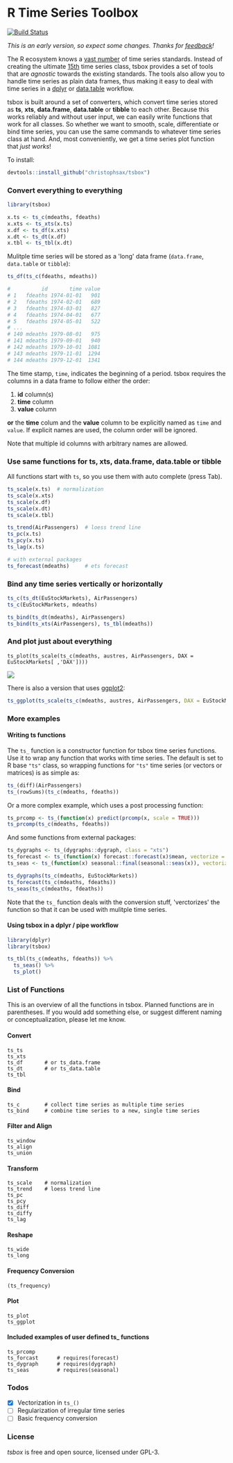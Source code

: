 R Time Series Toolbox
=====================

[![Build Status](https://travis-ci.org/christophsax/tsbox.svg?branch=master)](https://travis-ci.org/christophsax/tsbox)

*This is an early version, so expect some changes. Thanks for [feedback](mailto:christoph.sax@gmail.com)!*

The R ecosystem knows a [vast number](https://cran.r-project.org/web/views/TimeSeries.html) 
of time series standards. Instead of creating the ultimate
[15th](https://xkcd.com/927/) time series class, tsbox provides a set of tools
that are *agnostic* towards the existing standards. The tools also allow you to
handle time series as plain data frames, thus making it easy to deal with time
series in a [dplyr](https://CRAN.R-project.org/package=dplyr) or
[data.table](https://CRAN.R-project.org/package=data.table) workflow.

tsbox is built around a set of converters, which convert time series
stored as **ts**, **xts**, **data.frame**, **data.table** or **tibble** to each
other. Because this works reliably and without user input, we can easily write
functions that work for all classes. So whether we want to smooth, scale,
differentiate or bind time series, you can use the same commands to whatever
time series class at hand. And, most conveniently, we get a time series plot
function that *just works*!

To install:
```r
devtools::install_github("christophsax/tsbox")
```

### Convert everything to everything

```r
library(tsbox)

x.ts <- ts_c(mdeaths, fdeaths)
x.xts <- ts_xts(x.ts)
x.df <- ts_df(x.xts)
x.dt <- ts_dt(x.df)
x.tbl <- ts_tbl(x.dt)
```

Mulitple time series will be stored as a 'long' data frame (`data.frame`,
`data.table` or `tibble`):

```r
ts_df(ts_c(fdeaths, mdeaths))

#          id       time value
# 1   fdeaths 1974-01-01   901
# 2   fdeaths 1974-02-01   689
# 3   fdeaths 1974-03-01   827
# 4   fdeaths 1974-04-01   677
# 5   fdeaths 1974-05-01   522
# ...
# 140 mdeaths 1979-08-01   975
# 141 mdeaths 1979-09-01   940
# 142 mdeaths 1979-10-01  1081
# 143 mdeaths 1979-11-01  1294
# 144 mdeaths 1979-12-01  1341
```

The time stamp, `time`, indicates the beginning of a period. tsbox requires the
columns in a data frame to follow either the order:

1. **id** column(s)
2. **time** column
3. **value** column

**or** the **time** colum and the **value** column to be explicitly named as `time` and `value`. If explicit names are used, the column order will be ignored.

Note that multiple id columns with arbitrary names are allowed.


### Use same functions for ts, xts, data.frame, data.table or tibble

All functions start with `ts`, so you use them with auto complete (press Tab).

```r
ts_scale(x.ts)  # normalization
ts_scale(x.xts)
ts_scale(x.df)
ts_scale(x.dt)
ts_scale(x.tbl)

ts_trend(AirPassengers)  # loess trend line
ts_pc(x.ts)
ts_pcy(x.ts)
ts_lag(x.ts)

# with external packages
ts_forecast(mdeaths)     # ets forecast
```

### Bind any time series vertically or horizontally

```r
ts_c(ts_dt(EuStockMarkets), AirPassengers)
ts_c(EuStockMarkets, mdeaths)

ts_bind(ts_dt(mdeaths), AirPassengers)
ts_bind(ts_xts(AirPassengers), ts_tbl(mdeaths))
```

### And plot just about everything

```
ts_plot(ts_scale(ts_c(mdeaths, austres, AirPassengers, DAX = EuStockMarkets[ ,'DAX'])))
```
![](https://github.com/christophsax/tsbox/raw/master/inst/docs/myfig.png)


There is also a version that uses [ggplot2](https://CRAN.R-project.org/package=ggplot2):

```r
ts_ggplot(ts_scale(ts_c(mdeaths, austres, AirPassengers, DAX = EuStockMarkets[ ,'DAX'])))
```


### More examples

#### Writing ts functions

The `ts_` function is a constructor function for tsbox time series functions.
Use it to wrap any function that works with time series. The default is set to
R base `"ts"` class, so wrapping functions for `"ts"` time series (or vectors or matrices) is as simple as:

```r
ts_(diff)(AirPassengers)
ts_(rowSums)(ts_c(mdeaths, fdeaths))
```

Or a more complex example, which uses a post processing function:

```r
ts_prcomp <- ts_(function(x) predict(prcomp(x, scale = TRUE)))
ts_prcomp(ts_c(mdeaths, fdeaths))
```

And some functions from external packages:

```r
ts_dygraphs <- ts_(dygraphs::dygraph, class = "xts")
ts_forecast <- ts_(function(x) forecast::forecast(x)$mean, vectorize = TRUE)
ts_seas <- ts_(function(x) seasonal::final(seasonal::seas(x)), vectorize = TRUE)

ts_dygraphs(ts_c(mdeaths, EuStockMarkets))
ts_forecast(ts_c(mdeaths, fdeaths))
ts_seas(ts_c(mdeaths, fdeaths))
```

Note that the `ts_` function deals with the conversion stuff, 'verctorizes' the
function so that it can be used with mulitple time series.


#### Using tsbox in a dplyr / pipe workflow

```r
library(dplyr)
library(tsbox)

ts_tbl(ts_c(mdeaths, fdeaths)) %>% 
  ts_seas() %>% 
  ts_plot()
```

 
### List of Functions

This is an overview of all the functions in tsbox. Planned functions are in
parentheses. If you would add something else, or suggest different naming or
conceptualization, please let me know.


#### Convert

    ts_ts
    ts_xts
    ts_df       # or ts_data.frame
    ts_dt       # or ts_data.table
    ts_tbl

#### Bind

    ts_c        # collect time series as multiple time series
    ts_bind     # combine time series to a new, single time series

#### Filter and Align

    ts_window
    ts_align
    ts_union

#### Transform

    ts_scale    # normalization
    ts_trend    # loess trend line
    ts_pc
    ts_pcy
    ts_diff
    ts_diffy
    ts_lag

#### Reshape

    ts_wide
    ts_long

#### Frequency Conversion

    (ts_frequency)  

#### Plot

    ts_plot
    ts_ggplot

#### Included examples of user defined ts_ functions

    ts_prcomp
    ts_forcast      # requires(forecast)
    ts_dygraph      # requires(dygraph)
    ts_seas         # requires(seasonal)

### Todos

- [X] Vectorization in `ts_()` 
- [ ] Regularization of irregular time series
- [ ] Basic frequency conversion

### License

*tsbox* is free and open source, licensed under GPL-3.

